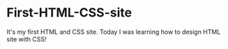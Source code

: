 # First-HTML-CSS-site
It's my first HTML and CSS site. Today I was learning how to design HTML site with CSS!
